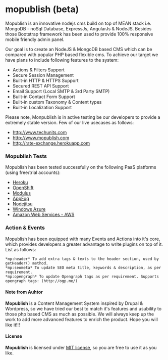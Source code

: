 mopublish (beta)
=========

Mopublish is an innovative nodejs cms build on top of MEAN stack i.e. MongoDB - noSql Database, ExpressJs, AngularJs & NodeJS. Besides those Bootstrap framework has been used to provide 100% responsive mobile friendly admin panel.

Our goal is to create an NodeJS & MongoDB based CMS which can be compared with popular PHP based flexible cms. To achieve our target we have plans to include following features to the system:

* Actions & Filters Support
* Secure Session Management
* Built-in HTTP & HTTPS Support
* Secured REST API Support
* Email Support (Local SMTP & 3rd Party SMTP)
* Built-in Contact Form Support
* Built-in custom Taxonomy & Content types
* Built-in Localization Support


Please note, Monpublish is in active testing be our developers to provide a extremely stable version. Few of our live usecases as follows:

* http://www.techunits.com
* http://www.mopublish.com
* http://rate-exchange.herokuapp.com


### Mopublish Tests

Mopublish has been tested successfully on the following PaaS platforms (using free/trial accounts):

  * [Heroku](http://www.heroku.com/)
  * [OpenShift](https://openshift.redhat.com/app/)
  * [Modulus](https://modulus.io/)
  * [AppFog](http://www.appfog.com/)
  * [Nodejitsu](http://nodejitsu.com/)
  * [Windows Azure](http://www.windowsazure.com/)
  * [Amazon Web Services - AWS](https://aws.amazon.com/)


###	Action & Events

Mopublish has been equipped with many Events and Actions into it's core, which provides developers a greater advantage to write plugins on top of it. List as follows:

	*mp:header* To add extra tags & texts to the header section, used by getHeader() method.
	*mp:seometa* To update SEO meta title, keywords & description, as per requirement.
	*mp:opengraph* To update Opengraph tags as per requirement. Supports opengraph tags: (http://ogp.me/)

#### Note from Auhtor

**Mopublish** is a Content Management System inspired by Drupal & Wordpress, so we have tried our best to match it's features and usubility to those php based CMS as much as possible.
We will always keep up the work to add more advanced features to enrich the product. Hope you will like it!!!


#### License

**Mopublish** is licensed under [MIT license](https://github.com/techunits/mopublish/blob/master/LICENSE), so you are free to use it as you like.


